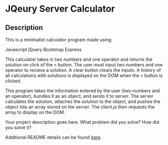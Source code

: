 # JQeury Server Calculator


## Description

This is a minimalist calculator program made using:

Javascript
jQuery
Bootstrap
Express

This calculator takes in two numbers and one operator and returns the solution on click of the = button. The user must input two numbers and one operator to recieve a solution. A clear button clears the inputs. A history of all calculations with solutions is displayed on the DOM when the = button is clicked.

This program takes the information entered by the user (two numbers and an operator), bundles it as an object, and sends it to server. The server calculates the solution, attaches the solution to the object, and pushes the object into an array stored on the server. The client.js then requests the array to display on the DOM.

Your project description goes here. What problem did you solve? How did you solve it?

Additional README details can be found [here](https://github.com/PrimeAcademy/readme-template/blob/master/README.md).

